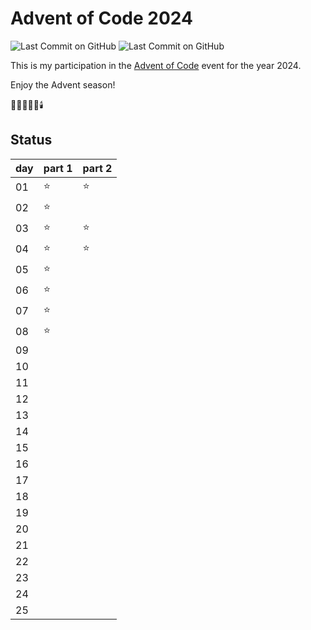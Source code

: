 # Advent of Code 2024

![Last Commit on GitHub](https://img.shields.io/github/license/piscilus/aoc24)
![Last Commit on GitHub](https://img.shields.io/github/last-commit/piscilus/aoc24)

This is my participation in the [Advent of Code](https://adventofcode.com/2024)
event for the year 2024.

Enjoy the Advent season!

🌟🎄🎅🎁🔔🕯️

## Status

| day | part 1 | part 2 |
|-----|--------|--------|
| 01  | ⭐      | ⭐      |
| 02  | ⭐      |        |
| 03  | ⭐      | ⭐      |
| 04  | ⭐      | ⭐      |
| 05  | ⭐      |        |
| 06  | ⭐      |        |
| 07  | ⭐      |        |
| 08  | ⭐      |        |
| 09  |        |        |
| 10  |        |        |
| 11  |        |        |
| 12  |        |        |
| 13  |        |        |
| 14  |        |        |
| 15  |        |        |
| 16  |        |        |
| 17  |        |        |
| 18  |        |        |
| 19  |        |        |
| 20  |        |        |
| 21  |        |        |
| 22  |        |        |
| 23  |        |        |
| 24  |        |        |
| 25  |        |        |
